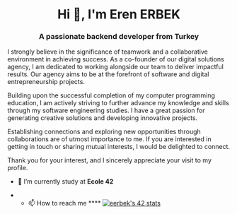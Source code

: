 <h1 align="center">Hi 👋, I'm Eren ERBEK</h1>
<h3 align="center">A passionate backend developer from Turkey</h3>
<p I completed my Associate's degree in Computer Programming with honors. Currently, I am pursuing a software engineering education at Ecole 42, known as the world's most innovative coding school. By engaging in freelance work, I have had the opportunity to collaborate on various projects and enhance my problem-solving skills.

I strongly believe in the significance of teamwork and a collaborative environment in achieving success. As a co-founder of our digital solutions agency, I am dedicated to working alongside our team to deliver impactful results. Our agency aims to be at the forefront of software and digital entrepreneurship projects.

Building upon the successful completion of my computer programming education, I am actively striving to further advance my knowledge and skills through my software engineering studies. I have a great passion for generating creative solutions and developing innovative projects.

Establishing connections and exploring new opportunities through collaborations are of utmost importance to me. If you are interested in getting in touch or sharing mutual interests, I would be delighted to connect.

Thank you for your interest, and I sincerely appreciate your visit to my profile.                                 </p>

- 🔭 I’m currently study at **Ecole 42**

- - 📫 How to reach me ****
[![eerbek's 42 stats](https://badge42.vercel.app/api/v2/cllas95s5002608ljs4q4rgdt/stats?cursusId=21&coalitionId=362)](https://github.com/JaeSeoKim/badge42)
